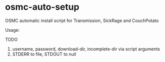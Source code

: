 # osmc-auto-setup
OSMC automatic install script for Transmission, SickRage and CouchPotato

Usage:


TODO
1. username, password, download-dir, incomplete-dir via script arguments
2. STDERR to file, STDOUT to null